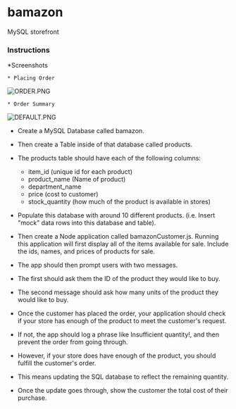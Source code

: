 # bamazon

MySQL storefront

### Instructions

*Screenshots

    * Placing Order

![ORDER.PNG](/screenshots/placeorder.png)

    * Order Summary

![DEFAULT.PNG](/screenshots/ordersummary.png)    

* Create a MySQL Database called bamazon.
* Then create a Table inside of that database called products.



* The products table should have each of the following columns:
    * item_id (unique id for each product)
    * product_name (Name of product)
    * department_name
    * price (cost to customer)
    * stock_quantity (how much of the product is available in stores)



* Populate this database with around 10 different products. (i.e. Insert "mock" data rows into this database and table).

* Then create a Node application called bamazonCustomer.js. Running this application will first display all of the items available for sale. Include the ids, names, and prices of products for sale.

* The app should then prompt users with two messages.



* The first should ask them the ID of the product they would like to buy.
* The second message should ask how many units of the product they would like to buy.



* Once the customer has placed the order, your application should check if your store has enough of the product to meet the customer's request.



* If not, the app should log a phrase like Insufficient quantity!, and then prevent the order from going through.



* However, if your store does have enough of the product, you should fulfill the customer's order.


* This means updating the SQL database to reflect the remaining quantity.
* Once the update goes through, show the customer the total cost of their purchase.